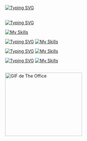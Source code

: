 <!--Head-->
<table>
    <tr>
        <a href="https://git.io/typing-svg"><img src="https://readme-typing-svg.demolab.com?font=Chakra+Petch&size=60&duration=2000&pause=1000&color=4493F8&center=true&vCenter=true&width=1280&height=80&lines=Bienvenido!+Soy+Alonso!;Desarrollador+Backend+en+Spring+Boot;Aprendiz+en+Data+Science" alt="Typing SVG" /></a>
    </tr>
</table>
<!--Subtitulo 1-->
<a href="https://git.io/typing-svg"><img src="https://readme-typing-svg.demolab.com?font=Chakra+Petch&size=38&duration=2000&pause=1000&color=FFFFFF&vCenter=true&width=1280&lines=Principalmente%3A;Java;Spring+Boot;Html%2C+Css+y+Js" alt="Typing SVG" /></a>

[![My Skills](https://skillicons.dev/icons?i=java,spring,html,css,js)](https://skillicons.dev)

 <!--Subtitulo 2-->
<a href="https://git.io/typing-svg"><img src="https://readme-typing-svg.demolab.com?font=Chakra+Petch&size=38&duration=2000&pause=1000&color=FFFFFF&vCenter=true&width=1280&lines=Otras+Tecnolog%C3%ADas%3A;Python;Django+-+Flask;Sklearn+-+Pandas+-+Numpy+-+Matplotlib;Angular+-+React;Typescript+-+Jquery" alt="Typing SVG" /></a>
[![My Skills](https://skillicons.dev/icons?i=python,sklearn,django,ts,angular,react)](https://skillicons.dev)

 <!--Subtitulo 3-->
<a href="https://git.io/typing-svg"><img src="https://readme-typing-svg.demolab.com?font=Chakra+Petch&size=38&duration=2000&pause=1000&color=FFFFFF&vCenter=true&width=1280&lines=Base+de+Datos%3A;Oracle+SQL;MySql;Firebase" alt="Typing SVG" /></a>
[![My Skills](https://skillicons.dev/icons?i=mysql,firebase,sqlite)](https://skillicons.dev)
 <br>
 <!--Subtitulo 4-->
<a href="https://git.io/typing-svg"><img src="https://readme-typing-svg.demolab.com?font=Chakra+Petch&size=38&duration=2000&pause=1000&color=FFFFFF&vCenter=true&width=1280&lines=Herramientas+Utilizadas%3A" alt="Typing SVG" /></a>
[![My Skills](https://skillicons.dev/icons?i=vscode,idea,git,github,figma,notion,postman,stackoverflow)](https://skillicons.dev)

<br>
<img src="https://media.giphy.com/media/zhRA0okWxTGiu78uSk/giphy.gif" width="250" height="207" alt="GIF de The Office">
        




